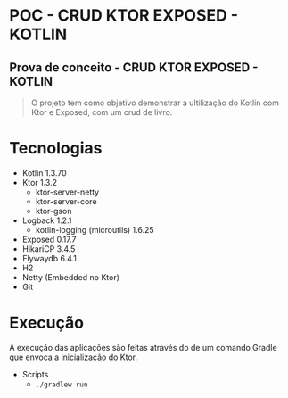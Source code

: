 # POC - CRUD KTOR EXPOSED - KOTLIN
## Prova de conceito - CRUD KTOR EXPOSED - KOTLIN

> O projeto tem como objetivo demonstrar a ultilização do Kotlin com Ktor e Exposed, com um crud de livro.

# Tecnologias
 - Kotlin 1.3.70
 - Ktor 1.3.2
     - ktor-server-netty
     - ktor-server-core
     - ktor-gson
 - Logback 1.2.1
    - kotlin-logging (microutils) 1.6.25
 - Exposed 0.17.7
 - HikariCP 3.4.5
 - Flywaydb 6.4.1
 - H2
 - Netty (Embedded no Ktor)
 - Git
 
 # Execução
 
 A execução das aplicações são feitas através do de um comando Gradle que envoca a inicialização do Ktor.
 
 - Scripts
     - ```./gradlew run```